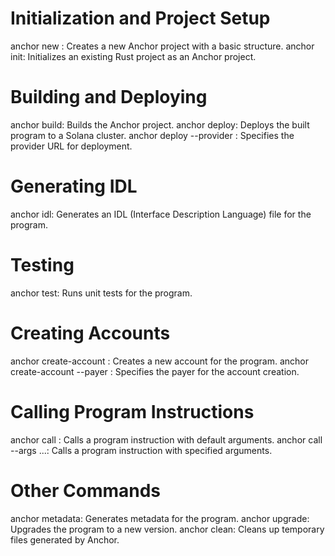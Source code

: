 # Initialization and Project Setup
anchor new <project-name>:                                      Creates a new Anchor project with a basic structure.
anchor init:                                                    Initializes an existing Rust project as an Anchor project.

# Building and Deploying
anchor build:                                                   Builds the Anchor project.
anchor deploy:                                                  Deploys the built program to a Solana cluster.
anchor deploy --provider <provider-url>:                        Specifies the provider URL for deployment.

# Generating IDL
anchor idl:                                                     Generates an IDL (Interface Description Language) file for the program.

# Testing
anchor test:                                                    Runs unit tests for the program.

# Creating Accounts
anchor create-account <account-name>:                           Creates a new account for the program.
anchor create-account <account-name> --payer <payer-address>:   Specifies the payer for the account creation.

# Calling Program Instructions
anchor call <instruction-name>:                                 Calls a program instruction with default arguments.
anchor call <instruction-name> --args <arg1> <arg2> ...:        Calls a program instruction with specified arguments.

# Other Commands
anchor metadata:                                                Generates metadata for the program.
anchor upgrade:                                                 Upgrades the program to a new version.
anchor clean:                                                   Cleans up temporary files generated by Anchor.